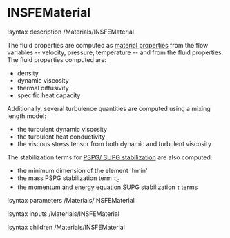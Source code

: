 # INSFEMaterial

!syntax description /Materials/INSFEMaterial

The fluid properties are computed as [material properties](Materials/index.md)
from the flow variables -- velocity, pressure, temperature -- and from the fluid properties.
The fluid properties computed are:

- density
- dynamic viscosity
- thermal diffusivity
- specific heat capacity


Additionally, several turbulence quantities are computed using a mixing length
model:

- the turbulent dynamic viscosity
- the turbulent heat conductivity
- the viscous stress tensor from both dynamic and turbulent viscosity


The stabilization terms for [PSPG/ SUPG stabilization](navier_stokes/cgfe.md) are also computed:

- the minimum dimension of the element 'hmin'
- the mass PSPG stabilization term $\tau_c$
- the momentum and energy equation SUPG stabilization $\tau$ terms


!syntax parameters /Materials/INSFEMaterial

!syntax inputs /Materials/INSFEMaterial

!syntax children /Materials/INSFEMaterial
